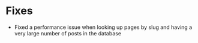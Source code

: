 # Fixes
* Fixed a performance issue when looking up pages by slug and having a very large number of posts in the database